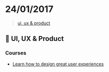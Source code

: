 # 24/01/2017
> [ui, ux & product](#ui-ux--product)


## :art: UI, UX & Product

### Courses
- [Learn how to design great user experiences](https://www.coursera.org/specializations/interaction-design)